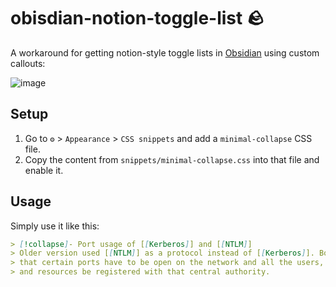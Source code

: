 # obisdian-notion-toggle-list 🪨
A workaround for getting notion-style toggle lists in [Obsidian](https://obsidian.md/) using custom callouts:

![image](https://github.com/user-attachments/assets/422bdcdf-8750-43aa-bdb2-14586d49db82)

## Setup

1. Go to `⚙️` > `Appearance` > `CSS snippets` and add a `minimal-collapse` CSS file.
2. Copy the content from `snippets/minimal-collapse.css` into that file and enable it.

## Usage

Simply use it like this:

```md
> [!collapse]- Port usage of [[Kerberos]] and [[NTLM]]
> Older version used [[NTLM]] as a protocol instead of [[Kerberos]]. Both require
> that certain ports have to be open on the network and all the users, computers,
> and resources be registered with that central authority.
```

